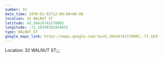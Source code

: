 ```yaml
---
number: 32
date_time: 1970-01-01T12:00:00+00:00
location: 32 WALNUT ST
latitude: 42.38416742178805
longitude: -71.18399181924015
type: WALNUT ST
google_maps_link: https://maps.google.com/?q=42.38416742178805,-71.18399181924015
---
```


Location: 32 WALNUT ST;;;

